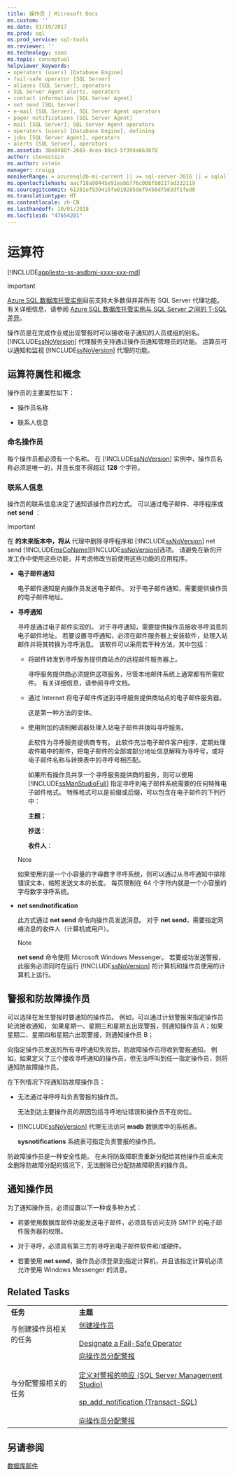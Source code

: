 ```yaml
---
title: 操作员 | Microsoft Docs
ms.custom: ''
ms.date: 01/19/2017
ms.prod: sql
ms.prod_service: sql-tools
ms.reviewer: ''
ms.technology: ssms
ms.topic: conceptual
helpviewer_keywords:
- operators (users) [Database Engine]
- fail-safe operator [SQL Server]
- aliases [SQL Server], operators
- SQL Server Agent alerts, operators
- contact information [SQL Server Agent]
- net send [SQL Server]
- e-mail [SQL Server], SQL Server Agent operators
- pager notifications [SQL Server Agent]
- mail [SQL Server], SQL Server Agent operators
- operators (users) [Database Engine], defining
- jobs [SQL Server Agent], operators
- alerts [SQL Server], operators
ms.assetid: 38e8488f-2669-4cea-b9c3-5f394a663678
author: stevestein
ms.author: sstein
manager: craigg
monikerRange: = azuresqldb-mi-current || >= sql-server-2016 || = sqlallproducts-allversions
ms.openlocfilehash: aac718a98445e91eabb776c00bfb0217ad332119
ms.sourcegitcommit: 61381ef939415fe019285def9450d7583df1fed0
ms.translationtype: HT
ms.contentlocale: zh-CN
ms.lasthandoff: 10/01/2018
ms.locfileid: "47654201"
---
```

# <a name="operators"></a>运算符
[!INCLUDE[appliesto-ss-asdbmi-xxxx-xxx-md](../../includes/appliesto-ss-asdbmi-xxxx-xxx-md.md)]

> [!IMPORTANT]  
> [Azure SQL 数据库托管实例](https://docs.microsoft.com/azure/sql-database/sql-database-managed-instance)目前支持大多数但并非所有 SQL Server 代理功能。 有关详细信息，请参阅 [Azure SQL 数据库托管实例与 SQL Server 之间的 T-SQL 差异](https://docs.microsoft.com/azure/sql-database/sql-database-managed-instance-transact-sql-information#sql-server-agent)。

操作员是在完成作业或出现警报时可以接收电子通知的人员或组的别名。 [!INCLUDE[ssNoVersion](../../includes/ssnoversion-md.md)] 代理服务支持通过操作员通知管理员的功能。 运算员可以通知和监视 [!INCLUDE[ssNoVersion](../../includes/ssnoversion-md.md)] 代理的功能。  
  
## <a name="operator-attributes-and-concepts"></a>运算符属性和概念  
操作员的主要属性如下：  
  
-   操作员名称  
  
-   联系人信息  
  
### <a name="naming-an-operator"></a>命名操作员  
每个操作员都必须有一个名称。 在 [!INCLUDE[ssNoVersion](../../includes/ssnoversion-md.md)] 实例中，操作员名称必须是唯一的，并且长度不得超过 **128** 个字符。  
  
### <a name="contact-information"></a>联系人信息  
操作员的联系信息决定了通知该操作员的方式。 可以通过电子邮件、寻呼程序或 **net send** ：  
  
> [!IMPORTANT]  
> 在 **的未来版本中，将从** 代理中删除寻呼程序和 [!INCLUDE[ssNoVersion](../../includes/ssnoversion-md.md)] net send [!INCLUDE[msCoName](../../includes/msconame_md.md)][!INCLUDE[ssNoVersion](../../includes/ssnoversion-md.md)]选项。 请避免在新的开发工作中使用这些功能，并考虑修改当前使用这些功能的应用程序。  
  
-   **电子邮件通知**  
  
    电子邮件通知是向操作员发送电子邮件。 对于电子邮件通知，需要提供操作员的电子邮件地址。  
  
-   **寻呼通知**  
  
    寻呼是通过电子邮件实现的。 对于寻呼通知，需要提供操作员接收寻呼消息的电子邮件地址。 若要设置寻呼通知，必须在邮件服务器上安装软件，处理入站邮件并将其转换为寻呼消息。 该软件可以采用若干种方法，其中包括：  
  
    -   将邮件转发到寻呼服务提供商站点的远程邮件服务器上。  
  
        寻呼服务提供商必须提供这项服务，尽管本地邮件系统上通常都有所需软件。 有关详细信息，请参阅寻呼文档。  
  
    -   通过 Internet 将电子邮件传送到寻呼服务提供商站点的电子邮件服务器。  
  
        这是第一种方法的变体。  
  
    -   使用附加的调制解调器处理入站电子邮件并拨叫寻呼服务。  
  
        此软件为寻呼服务提供商专有。 此软件充当电子邮件客户程序，定期处理收件箱中的邮件，把电子邮件的全部或部分地址信息解释为寻呼号，或将电子邮件名称与转换表中的寻呼号相匹配。  
  
        如果所有操作员共享一个寻呼服务提供商的服务，则可以使用 [!INCLUDE[ssManStudioFull](../../includes/ssmanstudiofull-md.md)] 指定寻呼到电子邮件系统需要的任何特殊电子邮件格式。 特殊格式可以是前缀或后缀，可以包含在电子邮件的下列行中：  
  
        **主题：**  
  
        **抄送**：  
  
        **收件人**：  
  
    > [!NOTE]  
    > 如果使用的是一个小容量的字母数字寻呼系统，则可以通过从寻呼通知中排除错误文本，缩短发送文本的长度。 每页限制在 64 个字符内就是一个小容量的字母数字寻呼系统。  
  
-   **net sendnotification**  
  
    此方式通过 **net send** 命令向操作员发送消息。 对于 **net send**，需要指定网络消息的收件人（计算机或用户）。  
  
    > [!NOTE]  
    > **net send** 命令使用 Microsoft Windows Messenger。 若要成功发送警报，此服务必须同时在运行 [!INCLUDE[ssNoVersion](../../includes/ssnoversion-md.md)] 的计算机和操作员使用的计算机上运行。  
  
## <a name="alerting-and-fail-safe-operators"></a>警报和防故障操作员  
可以选择在发生警报时要通知的操作员。 例如，可以通过计划警报来指定操作员轮流接收通知， 如果星期一、星期三和星期五出现警报，则通知操作员 A；如果星期二、星期四和星期六出现警报，则通知操作员 B；  
  
向指定操作员发送的所有寻呼通知失败后，防故障操作员将收到警报通知。 例如，如果定义了三个接收寻呼通知的操作员，但无法呼叫到任一指定操作员，则将通知防故障操作员。  
  
在下列情况下将通知防故障操作员：  
  
-   无法通过寻呼呼叫负责警报的操作员。  
  
    无法到达主要操作员的原因包括寻呼地址错误和操作员不在岗位。  
  
-   [!INCLUDE[ssNoVersion](../../includes/ssnoversion-md.md)] 代理无法访问 **msdb** 数据库中的系统表。  
  
    **sysnotifications** 系统表可指定负责警报的操作员。  
  
防故障操作员是一种安全性能。 在未将防故障职责重新分配给其他操作员或未完全删除防故障分配的情况下，无法删除已分配防故障职责的操作员。  
  
## <a name="notifying-an-operator"></a>通知操作员  
为了通知操作员，必须设置以下一种或多种方式：  
  
-   若要使用数据库邮件功能发送电子邮件，必须具有访问支持 SMTP 的电子邮件服务器的权限。  
  
-   对于寻呼，必须具有第三方的寻呼到电子邮件软件和/或硬件。  
  
-   若要使用 **net send**，操作员必须登录到指定计算机，并且该指定计算机必须允许使用 Windows Messenger 的消息。  
  
## <a name="related-tasks"></a>Related Tasks  
  
|||  
|-|-|  
|**任务**|**主题**|  
|与创建操作员相关的任务|[创建操作员](../../ssms/agent/create-an-operator.md)<br /><br />[Designate a Fail-Safe Operator](../../ssms/agent/designate-a-fail-safe-operator.md)|  
|与分配警报相关的任务|[向操作员分配警报](../../ssms/agent/assign-alerts-to-an-operator.md)<br /><br />[定义对警报的响应 (SQL Server Management Studio)](../../ssms/agent/define-the-response-to-an-alert-sql-server-management-studio.md)<br /><br />[sp_add_notification (Transact-SQL)](http://msdn.microsoft.com/0525e0a2-ed0b-4e69-8a4c-a9e3e3622fbd)<br /><br />[向操作员分配警报](../../ssms/agent/assign-alerts-to-an-operator.md)|  
  
## <a name="see-also"></a>另请参阅  
[数据库邮件](../../relational-databases/database-mail/database-mail.md)  
  

